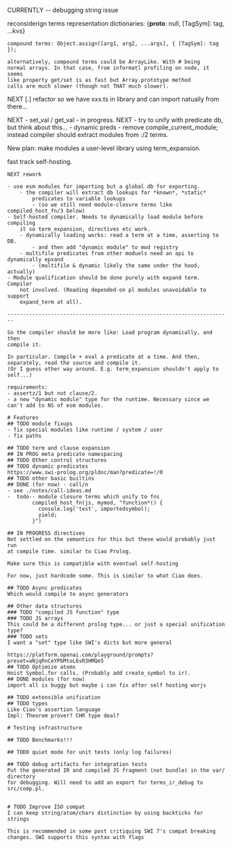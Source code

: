 CURRENTLY -- debugging string issue

reconsiderign terms representation
	dictionaries: {__proto__: null, [TagSym]: tag, ...kvs}

	compound terms: Object.assign([arg1, arg2, ...args], { [TagSym]: tag });

	alternatively, compound terms could be ArrayLike. With # being
	normal arrays. In that case, from informatl profiling on node, it seems
	like property get/set is as fast but Array.prototype method
	calls are much slower (though not THAT much slower).

NEXT
	[.] refactor so we have xxx.ts in library and can import natually from there... 

NEXT
	- set_val / get_val
		- in progress. NEXT - try to unify with predicate db, but think about this...
	- dynamic preds
	- remove compile_current_module; instead compiler should extract modules from :/2 terms.

New plan: make modules a user-level library using term_expansion.

fast track self-hosting.

~~~
NEXT rework

- use esm modules for importing but a global db for exporting.
	- the compiler will extract db lookups for *known*, *static*
		predicates to variable lookups
		- (so we still need module-closure terms like compiled_host_fn/3 below)
- Self-hosted compiler. Needs to dynamically load module before compiling
	it so term_expansion, directives etc work.
	- dynamically loading works: read a term at a time, asserting to DB.
		- and then add "dynamic module" to mod registry
	- multifile predicates from other moduels need an api to dynamically epxand
		- (multifile & dynamic likely the same under the hood, actually)
- Module qualification should be done purely with expand term. Compiler
	not involved. (Reading depended-on pl modules unavoidable to support
	expand_term at all).

------------------------------------------------------------------------

So the compiler should be more like: Load program dynamically, and then
compile it.

In particular. Compile + eval a predicate at a time. And then, separately, read the source and compile it.
(Or I guess other way around. E.g. term_expansion shouldn't apply to self...)

requirements:
- assertz/1 but not clause/2.
- a new "dynamic module" type for the runtime. Necessary since we can't add to NS of esm modules.

# Features
## TODO module fixups
- fix special modules like runtime / system / user
- fix paths

## TODO term and clause expansion
## IN PROG meta predicate namespacing
## TODO Other control structures
## TODO dynamic predicates
https://www.swi-prolog.org/pldoc/man?predicate=!/0
## TODO other basic builtins
## DONE (for now) - call/n
- see ./notes/call-ideas.md
-  todo-- module closure terms which unify to fns
		compiled_host_fn(js, mymod, "function*() {
		  console.log('test', importedsymbol);
		  yield;
		}")

## IN PROGRESS directives
Not settled on the semantics for this but these would probably just run
at compile time. similar to Ciao Prolog.

Make sure this is compatible with eventual self-hosting

For now, just hardcode some. This is similar to what Ciao does.

## TODO Async predicates
Which would compile to async generators

## Other data structures
### TODO "compiled JS function" type
### TODO JS arrays
This could be a different prolog type... or just a special unification
type?
### TODO sets
I want a "set" type like SWI's dicts but more general

https://platform.openai.com/playground/prompts?preset=aNjqRnCeYPbMtoL6sR3HMQe5
## TODO Optimize atoms
Hoist Symbol.for calls. (Probably add create_symbol to ir).
## DONE modules (for now)
import all is buggy but maybe i can fix after self hosting worjs

## TODO extensible unification
## TODO types
Like Ciao's assertion language
Impl: Theorem prover? CHR type deal?

# Testing infrastructure

## TODO Benchmarks!!!

## TODO quiet mode for unit tests (only log failures)

## TODO debug artifacts for integration tests
Put the generated IR and compiled JS fragment (not bundle) in the var/ directory
for debugging. Will need to add an export for terms_ir_debug to src/comp.pl.


# TODO Improve ISO compat
I can keep string/atom/chars distinction by using backticks for strings

This is recommended in some post critiquing SWI 7's compat breaking
changes. SWI supports this syntax with flags
